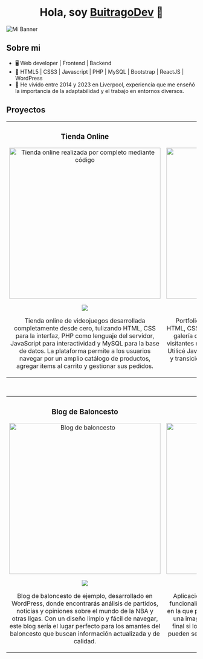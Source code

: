 <div align="center">
  <h1 align="center">Hola, soy <a href="https://antoniobuitrago.es">BuitragoDev</a> 👋</h1>
</div>
<img src="https://i.imgur.com/8nA3os9.png" alt="Mi Banner">

## Sobre mi

- :desktop_computer: Web developer | Frontend | Backend
- :page_facing_up: HTML5 | CSS3 | Javascript | PHP | MySQL | Bootstrap | ReactJS | WordPress
- :england: He vivido entre 2014 y 2023 en Liverpool, experiencia que me enseñó la importancia de la adaptabilidad y el trabajo en entornos diversos.

## Proyectos 
<table>
<tr>
<td width="50%">
<h3 align="center">Tienda Online</h3>
<div align="center">
<a href="https://antoniobuitrago.es/proyecto2" target="_blank"><img src="https://i.imgur.com/CLYXfrN.png" width="400" alt="Tienda online realizada por completo mediante código"></a>
<p>
<a href="https://github.com/BuitragoDev/TiendaVideojuegos" target="_blank">
<img src="https://img.shields.io/badge/CÓDIGO-1461aa?style=for-the-badge&logo=github&logoColor=white">
</a>
</p>
<p>Tienda online de videojuegos desarrollada completamente desde cero, tulizando HTML, CSS para la interfaz, PHP como lenguaje del servidor, JavaScript para interactividad y MySQL para la base de datos. La plataforma permite a los usuarios navegar por un amplio catálogo de productos, agregar items al carrito y gestionar sus pedidos.</p>
</div>
                                                                                      
</td>

<td width="50%">
<h3 align="center">Portfolio Fotográfico</h3>
<div align="center">                                       
<a href="https://antoniobuitrago.es/proyecto1" target="_blank"><img src="https://i.imgur.com/RWHtXQn.png" width="400" alt="Portfolio Fotográfico"></a>
<br>
<p>
<a href="https://github.com/BuitragoDev/PortfolioFotografico" target="_blank">
<img src="https://img.shields.io/badge/C%C3%93DIGO-80ffaa?style=for-the-badge&logo=github&logoColor=black">
</a>
</p>
</p>Portfolio fotográfico personal desarrollado con HTML, CSS y JavaScript. La plataforma presenta una galería dinámica y responsive, permitiendo a los visitantes navegar por mi trabajo de manera intuitiva. Utilicé JavaScript para implementar efectos visuales y transiciones suaves, creando una experiencia de usuario inmersiva.</p>
</div>                                                             
</table>                                                                                 
</div>
<br>

<table>
<tr>
<td width="50%">
<h3 align="center">Blog de Baloncesto</h3>
<div align="center">
<a href="https://antoniobuitrago.es/wpnews/" target="_blank"><img src="https://i.imgur.com/mZuW804.png" width="400" alt="Blog de baloncesto"></a>
<p>
<a href="https://github.com/BuitragoDev/WebNoticiasBaloncesto" target="_blank">
<img src="https://img.shields.io/badge/CÓDIGO-d36006?style=for-the-badge&logo=github&logoColor=white">
</a>
</p>
<p>Blog de baloncesto de ejemplo, desarrollado en WordPress, donde encontrarás análisis de partidos, noticias y opiniones sobre el mundo de la NBA y otras ligas. Con un diseño limpio y fácil de navegar, este blog sería el lugar perfecto para los amantes del baloncesto que buscan información actualizada y de calidad.</p>
</div>
                                                                                      
</td>       

<td width="50%">
<h3 align="center">NCA Smart</h3>
<div align="center">
<a href="https://github.com/BuitragoDev/Mi-Biblioteca-en-Java-Swing" target="_blank"><img src="https://imgur.com/MNAVK8H" width="400" alt="Curso Kotlin Multiplatform"></a>
<p>
<a href="" target="_blank">
<img src="https://img.shields.io/badge/C%C3%93DIGO-cfaae0?style=for-the-badge&logo=github&logoColor=black">
</a>
</p>
<p>Aplicación de Escritorio realizada con Java cuya funcionalidad es crear una base de datos de libros, en la que puedo añadir libros con sus datos, añadirle una imagen de portada y unas fechas de inicio y final si los estoy leyendo o los he leído. Los libros pueden ser modificados o eliminados, ver un listado de ellos e incluso crear un PDF..</p>
</div>                                                                                     
</td>  
</table>                                                                                 
</div>
<br>
